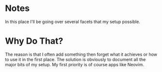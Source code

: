 # Notes
In this place I'll be going over several facets that my setup possible. 

# Why Do That?
The reason is that I often add something then forget what it achieves or how to use it in the first
place. The solution is obviously to document all the major bits of my setup. My first
priority is of course apps like Neovim.
